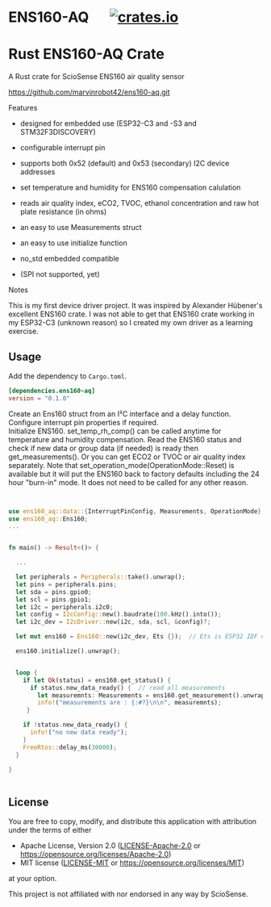 # ENS160-AQ &emsp; [![crates.io](https://img.shields.io/crates/v/ens160-aq)](https://crates.io/crates/ens160-aq)
Rust ENS160-AQ Crate
====

A Rust crate for ScioSense ENS160 air quality sensor 

<https://github.com/marvinrobot42/ens160-aq.git>

[ENS160]: https://www.sciosense.com/wp-content/uploads/documents/SC-001224-DS-9-ENS160-Datasheet.pdf

Features

- designed for embedded use (ESP32-C3 and -S3 and STM32F3DISCOVERY)
- configurable interrupt pin
- supports both 0x52 (default) and 0x53 (secondary) I2C device addresses
- set temperature and humidity for ENS160 compensation calulation
- reads air quality index, eCO2, TVOC, ethanol concentration and raw hot plate resistance (in ohms)
- an easy to use Measurements struct
- an easy to use initialize function
- no_std embedded compatible

- (SPI not supported, yet)
  

Notes

This is my first device driver project.  It was inspired by Alexander Hübener's excellent ENS160 crate.
I was not able to get that ENS160 crate working in my ESP32-C3 (unknown reason) so I created my own driver as a learning exercise.


Usage
----

Add the dependency to `Cargo.toml`.

~~~~toml
[dependencies.ens160-aq]
version = "0.1.0"
~~~~

Create an Ens160 struct from an I²C interface and a delay function.
Configure interrupt pin properties if required.  
Initialize ENS160.
set_temp_rh_comp() can be called anytime for temperature and humidity compensation.
Read the ENS160 status and check if new data or group data (if needed) is ready
then get_measurements().  Or you can get ECO2 or TVOC or air quality index separately. 
Note that set_operation_mode(OperationMode::Reset) is available but it will put the ENS160
back to factory defaults including the 24 hour "burn-in" mode.  It does not need to be called
for any other reason.



~~~~rust


use ens160_aq::data::{InterruptPinConfig, Measurements, OperationMode};
use ens160_aq::Ens160;
...


fn main() -> Result<()> {

  ...

  let peripherals = Peripherals::take().unwrap();
  let pins = peripherals.pins;
  let sda = pins.gpio0;
  let scl = pins.gpio1;
  let i2c = peripherals.i2c0;
  let config = I2cConfig::new().baudrate(100.kHz().into());
  let i2c_dev = I2cDriver::new(i2c, sda, scl, &config)?;

  let mut ens160 = Ens160::new(i2c_dev, Ets {});  // Ets is ESP32 IDF delay function

  ens160.initialize().unwrap();


  loop {
    if let Ok(status) = ens160.get_status() {
      if status.new_data_ready() {  // read all measurements
        let measuremnts: Measurements = ens160.get_measurement().unwrap();
        info!("measurements are : {:#?}\n\n", measuremnts);      
     }

    if !status.new_data_ready() {
      info!("no new data ready");
    }
    FreeRtos::delay_ms(30000);
  }

}
    
~~~~


License
----

You are free to copy, modify, and distribute this application with attribution under the terms of either

 * Apache License, Version 2.0
   ([LICENSE-Apache-2.0](./LICENSE-Apache-2.0) or <https://opensource.org/licenses/Apache-2.0>)
 * MIT license
   ([LICENSE-MIT](./LICENSE-MIT) or <https://opensource.org/licenses/MIT>)

at your option.

This project is not affiliated with nor endorsed in any way by ScioSense.
